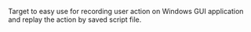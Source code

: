 Target to easy use for recording user action on Windows GUI application and replay the action by saved script file.